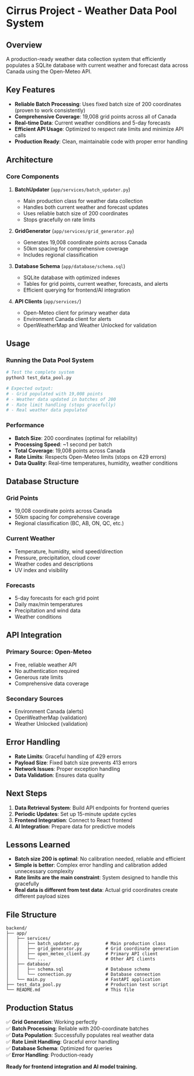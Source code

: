 # Cirrus Project - Weather Data Pool System

## Overview

A production-ready weather data collection system that efficiently populates a SQLite database with current weather and forecast data across Canada using the Open-Meteo API.

## Key Features

- **Reliable Batch Processing**: Uses fixed batch size of 200 coordinates (proven to work consistently)
- **Comprehensive Coverage**: 19,008 grid points across all of Canada
- **Real-time Data**: Current weather conditions and 5-day forecasts
- **Efficient API Usage**: Optimized to respect rate limits and minimize API calls
- **Production Ready**: Clean, maintainable code with proper error handling

## Architecture

### Core Components

1. **BatchUpdater** (`app/services/batch_updater.py`)
   - Main production class for weather data collection
   - Handles both current weather and forecast updates
   - Uses reliable batch size of 200 coordinates
   - Stops gracefully on rate limits

2. **GridGenerator** (`app/services/grid_generator.py`)
   - Generates 19,008 coordinate points across Canada
   - 50km spacing for comprehensive coverage
   - Includes regional classification

3. **Database Schema** (`app/database/schema.sql`)
   - SQLite database with optimized indexes
   - Tables for grid points, current weather, forecasts, and alerts
   - Efficient querying for frontend/AI integration

4. **API Clients** (`app/services/`)
   - Open-Meteo client for primary weather data
   - Environment Canada client for alerts
   - OpenWeatherMap and Weather Unlocked for validation

## Usage

### Running the Data Pool System

```bash
# Test the complete system
python3 test_data_pool.py

# Expected output:
# - Grid populated with 19,008 points
# - Weather data updated in batches of 200
# - Rate limit handling (stops gracefully)
# - Real weather data populated
```

### Performance

- **Batch Size**: 200 coordinates (optimal for reliability)
- **Processing Speed**: ~1 second per batch
- **Total Coverage**: 19,008 points across Canada
- **Rate Limits**: Respects Open-Meteo limits (stops on 429 errors)
- **Data Quality**: Real-time temperatures, humidity, weather conditions

## Database Structure

### Grid Points
- 19,008 coordinate points across Canada
- 50km spacing for comprehensive coverage
- Regional classification (BC, AB, ON, QC, etc.)

### Current Weather
- Temperature, humidity, wind speed/direction
- Pressure, precipitation, cloud cover
- Weather codes and descriptions
- UV index and visibility

### Forecasts
- 5-day forecasts for each grid point
- Daily max/min temperatures
- Precipitation and wind data
- Weather conditions

## API Integration

### Primary Source: Open-Meteo
- Free, reliable weather API
- No authentication required
- Generous rate limits
- Comprehensive data coverage

### Secondary Sources
- Environment Canada (alerts)
- OpenWeatherMap (validation)
- Weather Unlocked (validation)

## Error Handling

- **Rate Limits**: Graceful handling of 429 errors
- **Payload Size**: Fixed batch size prevents 413 errors
- **Network Issues**: Proper exception handling
- **Data Validation**: Ensures data quality

## Next Steps

1. **Data Retrieval System**: Build API endpoints for frontend queries
2. **Periodic Updates**: Set up 15-minute update cycles
3. **Frontend Integration**: Connect to React frontend
4. **AI Integration**: Prepare data for predictive models

## Lessons Learned

- **Batch size 200 is optimal**: No calibration needed, reliable and efficient
- **Simple is better**: Complex error handling and calibration added unnecessary complexity
- **Rate limits are the main constraint**: System designed to handle this gracefully
- **Real data is different from test data**: Actual grid coordinates create different payload sizes

## File Structure

```
backend/
├── app/
│   ├── services/
│   │   ├── batch_updater.py          # Main production class
│   │   ├── grid_generator.py         # Grid coordinate generation
│   │   ├── open_meteo_client.py      # Primary API client
│   │   └── ...                       # Other API clients
│   ├── database/
│   │   ├── schema.sql                # Database schema
│   │   └── connection.py             # Database connection
│   └── main.py                       # FastAPI application
├── test_data_pool.py                 # Production test script
└── README.md                         # This file
```

## Production Status

✅ **Grid Generation**: Working perfectly  
✅ **Batch Processing**: Reliable with 200-coordinate batches  
✅ **Data Population**: Successfully populates real weather data  
✅ **Rate Limit Handling**: Graceful error handling  
✅ **Database Schema**: Optimized for queries  
✅ **Error Handling**: Production-ready  

**Ready for frontend integration and AI model training.**
